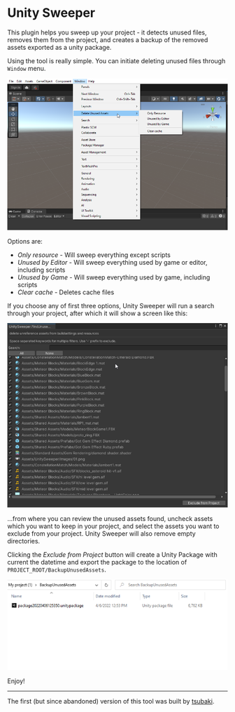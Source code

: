 ﻿# Unity Sweeper

This plugin helps you sweep up your project - it detects unused files, removes them from the project, and creates a backup of the removed assets exported as a unity package.

Using the tool is really simple. You can initiate deleting unused files through `Window` menu.

![Window menu choices](Images/01.png)

Options are:
* _Only resource_ - Will sweep everything except scripts
* _Unused by Editor_ - Will sweep everything used by game or editor, including scripts
* _Unused by Game_ - Will sweep everything used by game, including scripts
* _Clear cache_ - Deletes cache files

If you choose any of first three options, Unity Sweeper will run a search through your project, after which it will show a screen like this:

![Sweep window](Images/02.png)

...from where you can review the unused assets found, uncheck assets which you want to keep in your project, and select the assets you want to exclude from your project. Unity Sweeper will also remove empty directories. 

Clicking the _Exclude from Project_ button will create a Unity Package with current the datetime and export the package to the location of `PROJECT_ROOT/BackupUnusedAssets`.

![Final result](Images/03.png)

Enjoy!

---------------------

The first (but since abandoned) version of this tool was built by [tsubaki](https://github.com/tsubaki).
